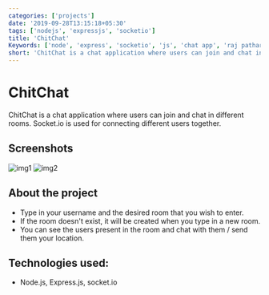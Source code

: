 ```yaml
---
categories: ['projects']
date: '2019-09-28T13:15:18+05:30'
tags: ['nodejs', 'expressjs', 'socketio']
title: 'ChitChat'
Keywords: ['node', 'express', 'socketio', 'js', 'chat app', 'raj pathare']
short: 'ChitChat is a chat application where users can join and chat in different rooms.'
---
```


# ChitChat

ChitChat is a chat application where users can join and chat in different rooms. Socket.io is used for connecting different users together.


## Screenshots

![img1](../../images/c1.jpg) ![img2](../../images/c2.jpg)

## About the project

- Type in your username and the desired room that you wish to enter.
- If the room doesn't exist, it will be created when you type in a new room.
- You can see the users present in the room and chat with them / send them your location.

## Technologies used:

- Node.js, Express.js, socket.io
